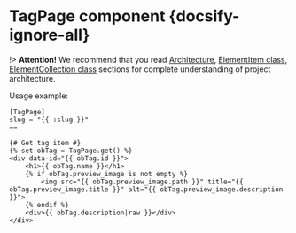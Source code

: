 # TagPage component {docsify-ignore-all}
     
!> **Attention!**  We recommend that you read [Architecture](architecture/architecture), [ElementItem class](architecture/item-class/item-class.md),
[ElementCollection class](architecture/collection-class/collection-class.md) sections for complete understanding of  project architecture.

Usage example:
```twig
[TagPage]
slug = "{{ :slug }}"
==

{# Get tag item #}
{% set obTag = TagPage.get() %}
<div data-id="{{ obTag.id }}">
    <h1>{{ obTag.name }}</h1>
    {% if obTag.preview_image is not empty %}
        <img src="{{ obTag.preview_image.path }}" title="{{ obTag.preview_image.title }}" alt="{{ obTag.preview_image.description }}">
    {% endif %}
    <div>{{ obTag.description|raw }}</div>
</div>
```